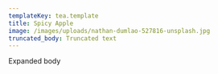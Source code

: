 ```yaml
---
templateKey: tea.template
title: Spicy Apple
image: /images/uploads/nathan-dumlao-527816-unsplash.jpg
truncated_body: Truncated text
---
```

Expanded body
